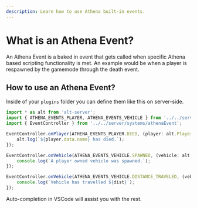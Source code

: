 ```yaml
---
description: Learn how to use Athena built-in events.
---
```


# What is an Athena Event?

An Athena Event is a baked in event that gets called when specific Athena based scripting functionality is met. An example would be when a player is respawned by the gamemode through the death event.

## How to use an Athena Event?

Inside of your `plugins` folder you can define them like this on server-side.

```typescript
import * as alt from 'alt-server';
import { ATHENA_EVENTS_PLAYER, ATHENA_EVENTS_VEHICLE } from '../../server/enums/athena';
import { EventController } from '../../server/systems/athenaEvent';

EventController.onPlayer(ATHENA_EVENTS_PLAYER.DIED, (player: alt.Player) => {
    alt.log(`${player.data.name} has died.`);
});

EventController.onVehicle(ATHENA_EVENTS_VEHICLE.SPAWNED, (vehicle: alt.Vehicle) => {
    console.log(`A player owned vehicle was spawned.`);
});

EventController.onVehicle(ATHENA_EVENTS_VEHICLE.DISTANCE_TRAVELED, (vehicle: alt.Vehicle, dist: number) => {
    console.log(`Vehicle has travelled ${dist}`);
});
```

Auto-completion in VSCode will assist you with the rest.
